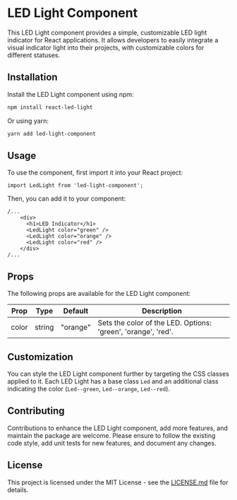 # LED Light Component

This LED Light component provides a simple, customizable LED light indicator for React applications. It allows developers to easily integrate a visual indicator light into their projects, with customizable colors for different statuses.

## Installation

Install the LED Light component using npm:

```bash
npm install react-led-light
```

Or using yarn:

```bash
yarn add led-light-component
```


## Usage

To use the component, first import it into your React project:

```tsx
import LedLight from 'led-light-component';
```

Then, you can add it to your component:

```tsx
/...
    <div>
      <h1>LED Indicator</h1>
      <LedLight color="green" />
      <LedLight color="orange" />
      <LedLight color="red" />
    </div>
/...
```

## Props

The following props are available for the LED Light component:

| Prop  | Type   | Default  | Description                                        |
|-------|--------|----------|----------------------------------------------------|
| color | string | "orange" | Sets the color of the LED. Options: 'green', 'orange', 'red'. |

## Customization

You can style the LED Light component further by targeting the CSS classes applied to it. Each LED Light has a base class `Led` and an additional class indicating the color (`Led--green`, `Led--orange`, `Led--red`).

## Contributing

Contributions to enhance the LED Light component, add more features, and maintain the package are welcome. Please ensure to follow the existing code style, add unit tests for new features, and document any changes.

## License

This project is licensed under the MIT License - see the [LICENSE.md](LICENSE) file for details.
```